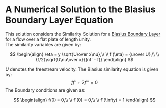 # A Numerical Solution to the Blasius Boundary Layer Equation

This solution considers the Similarity Solution for a [Blasius Boundary Layer](https://en.wikipedia.org/wiki/Blasius_boundary_layer)
for a flow over a flat plate of length unity.\
The similarity variables are given by:

$$
\begin{align}
    \eta = y \sqrt{U\over x\nu},\\
    \\
    f'(\eta) = {u\over U},\\
    \\
    {1/2}\sqrt{U\nu\over x}{(nf' - f)}
\end{align}
$$

$U$ denotes the freestream velocity.
The Blasius similarity equation is given by:
$$ff'' + 2f''' = 0$$
The Boundary conditions are given as:

$$
\begin{align}
    f(0) = 0,\\
    \\
    f'(0) = 0,\\
    \\
    f'(\infty) = 1
\end{align}
$$
